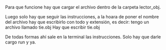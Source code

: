 Para que funcione hay que cargar el archivo dentro de la carpeta lector_obj.

Luego solo hay que seguir las instrucciones, a la hoara de poner el nombre del archivo hay que escribirlo con todo y extensión, es decir: tengo un archivo llamado tie.obj
  Hay que escribir tie.obj

De todas formas ahí sale en la terminal las instrucciones. Solo hay que darle cargo run y ya.
